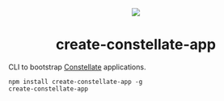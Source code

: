 <p align="center">
  <img src="https://cdn.rawgit.com/ctrlplusb/constellate/4e652615/assets/logo.png" />
</p>

<h1 align="center">create-constellate-app</h1>

CLI to bootstrap [Constellate](https://github.com/ctrlplusb/constellate) applications.

```
npm install create-constellate-app -g
create-constellate-app
```
